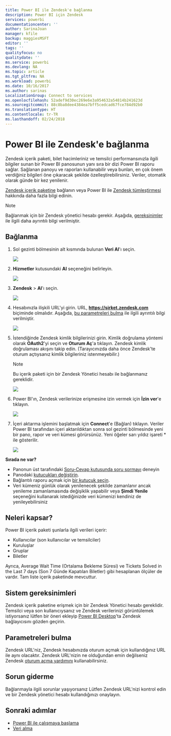 ```yaml
---
title: Power BI ile Zendesk'e bağlanma
description: Power BI için Zendesk
services: powerbi
documentationcenter: ''
author: SarinaJoan
manager: kfile
backup: maggiesMSFT
editor: ''
tags: ''
qualityfocus: no
qualitydate: ''
ms.service: powerbi
ms.devlang: NA
ms.topic: article
ms.tgt_pltfrm: NA
ms.workload: powerbi
ms.date: 10/16/2017
ms.author: sarinas
LocalizationGroup: Connect to services
ms.openlocfilehash: 52adef9d30ec269e6e3a954632a54814b241623d
ms.sourcegitcommit: 88c8ba8dee4384ea7bff5cedcad67fce784d92b0
ms.translationtype: HT
ms.contentlocale: tr-TR
ms.lasthandoff: 02/24/2018
---
```

# <a name="connect-to-zendesk-with-power-bi"></a>Power BI ile Zendesk'e bağlanma
Zendesk içerik paketi, bilet hacimleriniz ve temsilci performansınızla ilgili bilgiler sunan bir Power BI panosunun yanı sıra bir dizi Power BI raporu sağlar. Sağlanan panoyu ve raporları kullanabilir veya bunları, en çok önem verdiğiniz bilgileri öne çıkaracak şekilde özelleştirebilirsiniz.  Veriler, otomatik olarak günde bir kez yenilenir. 

[Zendesk içerik paketine](https://app.powerbi.com/getdata/services/zendesk) bağlanın veya Power BI ile [Zendesk tümleştirmesi](https://powerbi.microsoft.com/integrations/zendesk) hakkında daha fazla bilgi edinin.

>[!NOTE]
>Bağlanmak için bir Zendesk yönetici hesabı gerekir. Aşağıda, [gereksinimler](#Requirements) ile ilgili daha ayrıntılı bilgi verilmiştir.

## <a name="how-to-connect"></a>Bağlanma
1. Sol gezinti bölmesinin alt kısmında bulunan **Veri Al**'ı seçin.
   
   ![](media/service-connect-to-zendesk/pbi_getdata.png)
2. **Hizmetler** kutusundaki **Al** seçeneğini belirleyin.
   
   ![](media/service-connect-to-zendesk/pbi_getservices.png) 
3. **Zendesk** \> **Al**'ı seçin.
   
   ![](media/service-connect-to-zendesk/zendesk.png)
4. Hesabınızla ilişkili URL'yi girin. URL, **https://şirket.zendesk.com** biçiminde olmalıdır. Aşağıda, [bu parametreleri bulma](#FindingParams) ile ilgili ayrıntılı bilgi verilmiştir.
   
   ![](media/service-connect-to-zendesk/pbi_zendeskconnect.png)
5. İstendiğinde Zendesk kimlik bilgilerinizi girin.  Kimlik doğrulama yöntemi olarak **OAuth2**'yi seçin ve **Oturum Aç**'a tıklayın. Zendesk kimlik doğrulaması akışını takip edin. (Tarayıcınızda daha önce Zendesk'te oturum açtıysanız kimlik bilgileriniz istenmeyebilir.)
   
   > [!NOTE]
   > Bu içerik paketi için bir Zendesk Yönetici hesabı ile bağlanmanız gereklidir. 
   > 
   > 
   
   ![](media/service-connect-to-zendesk/pbi_zendesksignin.png)
6. Power BI'ın, Zendesk verilerinize erişmesine izin vermek için **İzin ver**'e tıklayın.
   
   ![](media/service-connect-to-zendesk/zendesk2.jpg)
7. İçeri aktarma işlemini başlatmak için **Connect**'e (Bağlan) tıklayın. Veriler Power BI tarafından içeri aktarıldıktan sonra sol gezinti bölmesinde yeni bir pano, rapor ve veri kümesi görürsünüz. Yeni öğeler sarı yıldız işareti \* ile gösterilir.
   
   ![](media/service-connect-to-zendesk/pbi_zendeskdash.png)

**Sırada ne var?**

* Panonun üst tarafındaki [Soru-Cevap kutusunda soru sormayı](power-bi-q-and-a.md) deneyin
* Panodaki [kutucukları değiştirin](service-dashboard-edit-tile.md).
* Bağlantılı raporu açmak için [bir kutucuk seçin](service-dashboard-tiles.md).
* Veri kümeniz günlük olarak yenilenecek şekilde zamanlanır ancak yenileme zamanlamasında değişiklik yapabilir veya **Şimdi Yenile** seçeneğini kullanarak istediğinizde veri kümenizi kendiniz de yenileyebilirsiniz

## <a name="whats-included"></a>Neleri kapsar?
Power BI içerik paketi şunlarla ilgili verileri içerir:  

* Kullanıcılar (son kullanıcılar ve temsilciler)  
* Kuruluşlar  
* Gruplar  
* Biletler  

Ayrıca, Average Wait Time (Ortalama Bekleme Süresi) ve Tickets Solved in the Last 7 days (Son 7 Günde Kapatılan Biletler) gibi hesaplanan ölçüler de vardır. Tam liste içerik paketinde mevcuttur.

<a name="Requirements"></a>

## <a name="system-requirements"></a>Sistem gereksinimleri
Zendesk içerik paketine erişmek için bir Zendesk Yönetici hesabı gereklidir. Temsilci veya son kullanıcıysanız ve Zendesk verilerinizi görüntülemek istiyorsanız lütfen bir öneri ekleyip [Power BI Desktop](desktop-connect-to-data.md)'ta Zendesk bağlayıcısını gözden geçirin.

<a name="FindingParams"></a>

## <a name="finding-parameters"></a>Parametreleri bulma
Zendesk URL'niz, Zendesk hesabınızda oturum açmak için kullandığınız URL ile aynı olacaktır. Zendesk URL'nizin ne olduğundan emin değilseniz Zendesk [oturum açma yardımını](https://www.zendesk.com/login/) kullanabilirsiniz.

## <a name="troubleshooting"></a>Sorun giderme
Bağlanmayla ilgili sorunlar yaşıyorsanız Lütfen Zendesk URL'nizi kontrol edin ve bir Zendesk yönetici hesabı kullandığınızı onaylayın.

## <a name="next-steps"></a>Sonraki adımlar
* [Power BI ile çalışmaya başlama](service-get-started.md)
* [Veri alma](service-get-data.md)

